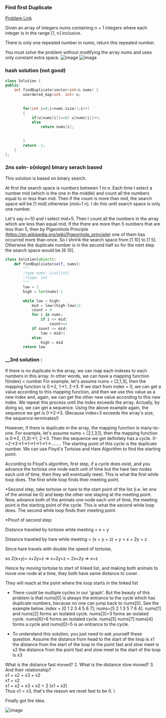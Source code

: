 ### __Find first Duplicate__
[Problem Link](https://leetcode.com/problems/find-the-duplicate-number/)

Given an array of integers nums containing n + 1 integers where each integer is in the range [1, n] inclusive.

There is only one repeated number in nums, return this repeated number.

You must solve the problem without modifying the array nums and uses only constant extra space.
![image](https://user-images.githubusercontent.com/51910127/132913135-7f82bec2-0b5b-4893-a9de-d2f266f5f368.png)
![image](https://user-images.githubusercontent.com/51910127/132913189-e9c32a18-a724-48b5-b0e8-fe04420f58bc.png)

### hash solution (not good)
```cpp
class Solution {
public:
    int findDuplicate(vector<int>& nums) {
        unordered_map<int, int> u;
        
        
        for(int i=0;i<nums.size();i++)
        {
            if(u[nums[i]]==0) u[nums[i]]++;
            else
                return nums[i];
            
            
        }
        return -1;
    }
};
```
### 2ns soln- o(nlogn) binary serach based

This solution is based on binary search.

At first the search space is numbers between 1 to n. Each time I select a number mid (which is the one in the middle) and count all the numbers equal to or less than mid. Then if the count is more than mid, the search space will be [1 mid] otherwise [mid+1 n]. I do this until search space is only one number.

Let's say n=10 and I select mid=5. Then I count all the numbers in the array which are less than equal mid. If the there are more than 5 numbers that are less than 5, then by Pigeonhole Principle (https://en.wikipedia.org/wiki/Pigeonhole_principle) one of them has occurred more than once. So I shrink the search space from [1 10] to [1 5]. Otherwise the duplicate number is in the second half so for the next step the search space would be [6 10].

```py
class Solution(object):
    def findDuplicate(self, nums):
        """
        :type nums: List[int]
        :rtype: int
        """
        low = 1
        high = len(nums)-1
        
        while low < high:
            mid = low+(high-low)/2
            count = 0
            for i in nums:
                if i <= mid:
                    count+=1
            if count <= mid:
                low = mid+1
            else:
                high = mid
        return low
```

### __3rd solution :

If there is no duplicate in the array, we can map each indexes to each numbers in this array. In other words, we can have a mapping function f(index) = number
For example, let's assume
nums = [2,1,3], then the mapping function is 0->2, 1->1, 2->3.
If we start from index = 0, we can get a value according to this mapping function, and then we use this value as a new index and, again, we can get the other new value according to this new index. We repeat this process until the index exceeds the array. Actually, by doing so, we can get a sequence. Using the above example again, the sequence we get is 0->2->3. (Because index=3 exceeds the array's size, the sequence terminates!)

However, if there is duplicate in the array, the mapping function is many-to-one.
For example, let's assume
nums = [2,1,3,1], then the mapping function is 0->2, {1,3}->1, 2->3. Then the sequence we get definitely has a cycle. 0->2->3->1->1->1->1->1->........ The starting point of this cycle is the duplicate number.
We can use Floyd's Tortoise and Hare Algorithm to find the starting point.

According to Floyd's algorithm, first step, if a cycle does exist, and you advance the tortoise one node each unit of time but the hare two nodes each unit of time, then they will eventually meet. This is what the first while loop does. The first while loop finds their meeting point.

*Second step, take tortoise or hare to the start point of the list (i.e. let one of the animal be 0) and keep the other one staying at the meeting point. Now, advance both of the animals one node each unit of time, the meeting point is the starting point of the cycle. This is what the second while loop does. The second while loop finds their meeting point.

*Proof of second step:

Distance traveled by tortoise while meeting = x + y

Distance traveled by hare while meeting = (x + y + z) + y = x + 2y + z

Since hare travels with double the speed of tortoise,

so 2(x+y)= x+2y+z => x+2y+z = 2x+2y => x=z

Hence by moving tortoise to start of linked list, and making both animals to move one node at a time, they both have same distance to cover .

They will reach at the point where the loop starts in the linked list

- There could be multiple cycles in our 'graph'. But the beauty of this problem is that nums[0] is always the entrance to the cycle which has duplicate numbers, because no one can jump back to nums[0]. See the example below. index = [0 1 2 3 4 5 6 7]; nums=[5 2 1 3 5 7 6 4]. nums[1] and nums[2] forms an isolated cycle. nums[3]=3 forms an isolated cycle. nums[6]=6 forms an isolated cycle. nums[5] nums[7] nums[4] forms a cycle and nums[0]=5 is an entrance to the cycle.

- To understand this solution, you just need to ask yourself these question.
Assume the distance from head to the start of the loop is x1
the distance from the start of the loop to the point fast and slow meet is x2
the distance from the point fast and slow meet to the start of the loop is x3

What is the distance fast moved? 2. What is the distance slow moved? 3. And their relationship? \
x1 + x2 + x3 + x2 \
x1 + x2 \
x1 + x2 + x3 + x2 = 2 (x1 + x2) \
Thus x1 = x3, that's the reason we reset fast to be 0. \

Finally got the idea.

![image](https://user-images.githubusercontent.com/51910127/132949548-696c17b0-3790-446d-b741-9f5e89197a88.png)

